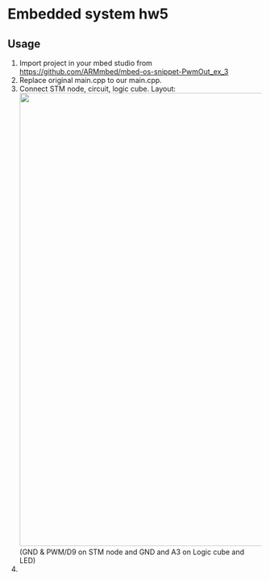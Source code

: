 # Embedded system hw5

## Usage

1. Import project in your mbed studio from https://github.com/ARMmbed/mbed-os-snippet-PwmOut_ex_3
2. Replace original main.cpp to our main.cpp.
3. Connect STM node, circuit, logic cube. Layout:  </br><img src="https://i.imgur.com/um2MB8S.png" style="width: 900px"/>
(GND & PWM/D9 on STM node and GND and A3 on Logic cube and LED)
3. 
